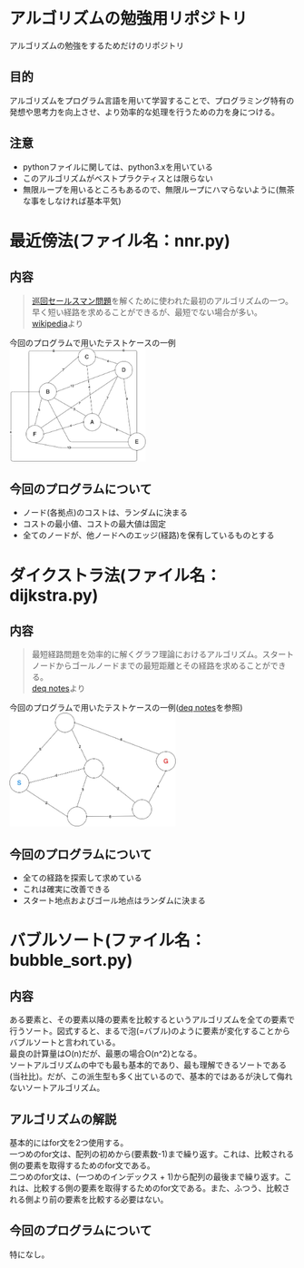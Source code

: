 # アルゴリズムの勉強用リポジトリ
アルゴリズムの勉強をするためだけのリポジトリ

## 目的
アルゴリズムをプログラム言語を用いて学習することで、プログラミング特有の発想や思考力を向上させ、より効率的な処理を行うための力を身につける。

## 注意

- pythonファイルに関しては、python3.xを用いている
- このアルゴリズムがベストプラクティスとは限らない
- 無限ループを用いるところもあるので、無限ループにハマらないように(無茶な事をしなければ基本平気)

# 最近傍法(ファイル名：nnr.py)

## 内容

> [巡回セールスマン問題](https://ja.wikipedia.org/wiki/%E5%B7%A1%E5%9B%9E%E3%82%BB%E3%83%BC%E3%83%AB%E3%82%B9%E3%83%9E%E3%83%B3%E5%95%8F%E9%A1%8C)を解くために使われた最初のアルゴリズムの一つ。早く短い経路を求めることができるが、最短でない場合が多い。<br>
[wikipedia](https://ja.wikipedia.org/wiki/%E6%9C%80%E8%BF%91%E5%82%8D%E6%B3%95)より

今回のプログラムで用いたテストケースの一例<br>
<img src="https://github.com/poyuaki/study_algorithm/blob/images/%E3%82%BB%E3%83%BC%E3%83%AB%E3%82%B9%E3%83%9E%E3%83%B3.jpg" alt="巡回セールスマン問題" height="200">

## 今回のプログラムについて

- ノード(各拠点)のコストは、ランダムに決まる
- コストの最小値、コストの最大値は固定
- 全てのノードが、他ノードへのエッジ(経路)を保有しているものとする

# ダイクストラ法(ファイル名：dijkstra.py)

## 内容

> 最短経路問題を効率的に解くグラフ理論におけるアルゴリズム。スタートノードからゴールノードまでの最短距離とその経路を求めることができる。<br>
[deq notes](http://www.deqnotes.net/acmicpc/dijkstra/)より

今回のプログラムで用いたテストケースの一例([deq notes](http://www.deqnotes.net/acmicpc/dijkstra/)を参照)<br>
<img src="https://github.com/poyuaki/study_algorithm/blob/images/%E3%83%80%E3%82%A4%E3%82%AF%E3%82%B9%E3%83%88%E3%83%A9.jpg" alt="グラフ理論" height="200">

## 今回のプログラムについて

- 全ての経路を探索して求めている
- これは確実に改善できる
- スタート地点およびゴール地点はランダムに決まる

# バブルソート(ファイル名：bubble_sort.py)

## 内容

ある要素と、その要素以降の要素を比較するというアルゴリズムを全ての要素で行うソート。図式すると、まるで泡(=バブル)のように要素が変化することからバブルソートと言われている。<br>
最良の計算量はO(n)だが、最悪の場合O(n^2)となる。<br>
ソートアルゴリズムの中でも最も基本的であり、最も理解できるソートである(当社比)。だが、この派生型も多く出ているので、基本的ではあるが決して侮れないソートアルゴリズム。

## アルゴリズムの解説

基本的にはfor文を2つ使用する。<br>
一つめのfor文は、配列の初めから(要素数-1)まで繰り返す。これは、比較される側の要素を取得するためのfor文である。<br>
二つめのfor文は、(一つめのインデックス + 1)から配列の最後まで繰り返す。これは、比較する側の要素を取得するためのfor文である。また、ふつう、比較される側より前の要素を比較する必要はない。<br>

## 今回のプログラムについて

特になし。
